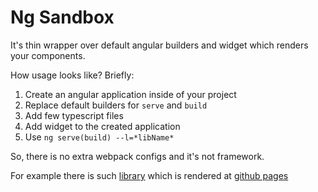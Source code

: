 # Ng Sandbox

It's thin wrapper over default angular builders and widget which renders your components.

How usage looks like? Briefly:

1. Create an angular application inside of your project
2. Replace default builders for `serve` and `build`
3. Add few typescript files
4. Add widget to the created application
5. Use `ng serve(build) --l=*libName*`

So, there is no extra webpack configs and it's not framework.

For example there is such [library](https://github.com/s3141p/ng-sandbox/tree/master/libs/examples-material) which is rendered at [github pages](https://s3141p.github.io/ng-sandbox/)
